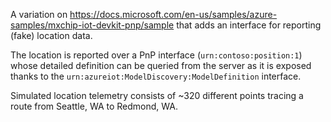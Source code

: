 A variation on https://docs.microsoft.com/en-us/samples/azure-samples/mxchip-iot-devkit-pnp/sample that adds an interface for reporting (fake) location data.

The location is reported over a PnP interface (`urn:contoso:position:1`) whose detailed definition can be queried from the server as it is exposed thanks to the `urn:azureiot:ModelDiscovery:ModelDefinition` interface.

Simulated location telemetry consists of ~320 different points tracing a route from Seattle, WA to Redmond, WA.